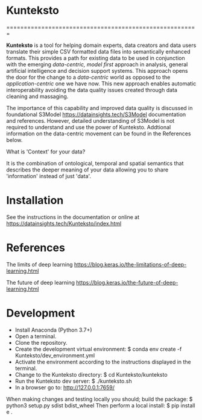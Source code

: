 # Kunteksto

=======================================================

**Kunteksto** is a tool for helping domain experts, data creators and data users translate their simple CSV formatted data files into semantically enhanced formats. This provides a path for existing data to be used in conjunction with the emerging *data-centric, model first* approach in analysis, general artificial intelligence and decision support systems. This approach opens the door for the change to a *data-centric* world as opposed to the *application-centric* one we have now. This new approach enables automatic interoperability avoiding the data quality issues created through data cleaning and massaging. 

The importance of this capability and improved data quality is discussed in foundational S3Model https://datainsights.tech/S3Model documentation and references. However, detailed understanding of S3Model is not required to understand and use the power of Kunteksto. Addtional information on the data-centric movement can be found in the References below. 

What is 'Context' for your data?

It is the combination of ontological, temporal and spatial semantics that describes the deeper meaning of your data allowing you to share 'information' instead of just 'data'.

# Installation

See the instructions in the documentation or online at https://datainsights.tech/Kunteksto/index.html

# References

The limits of deep learning https://blog.keras.io/the-limitations-of-deep-learning.html 

The future of deep learning https://blog.keras.io/the-future-of-deep-learning.html


# Development

- Install Anaconda (Python 3.7+)
- Open a terminal.
- Clone the repository.
- Create the development virtual environment: $ conda env create -f Kunteksto/dev_environment.yml
- Activate the environment according to the instructions displayed in the terminal.
- Change to the Kunteksto directory: $ cd Kunteksto/kunteksto
- Run the Kunteksto dev server: $ ./kunteksto.sh
- In a browser go to: http://127.0.0.1:7659/ 

When making changes and testing locally you should;
build the package: $ python3 setup.py sdist bdist_wheel
Then perform a local install: $ pip install e .

